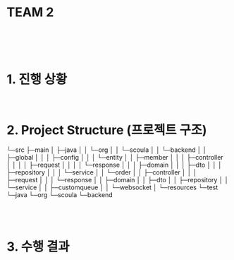 
<h1> TEAM 2<h1>

<br>


# 1. 진행 상황


<br/>


# 2. Project Structure (프로젝트 구조)

└─src
    ├─main
    │  ├─java
    │  │  └─org
    │  │      └─scoula
    │  │          └─backend
    │  │              ├─global
    │  │              │  ├─config
    │  │              │  └─entity
    │  │              ├─member
    │  │              │  ├─controller
    │  │              │  │  ├─request
    │  │              │  │  └─response
    │  │              │  ├─domain
    │  │              │  ├─dto
    │  │              │  ├─repository
    │  │              │  └─service
    │  │              └─order
    │  │                  ├─controller
    │  │                  │  ├─request
    │  │                  │  └─response
    │  │                  ├─domain
    │  │                  ├─dto
    │  │                  ├─repository
    │  │                  └─service
    │  │                      ├─customqueue
    │  │                      └─websocket
    │  └─resources
    └─test
        └─java
            └─org
                └─scoula
                    └─backend



<br/>
<br/>


# 3. 수행 결과

